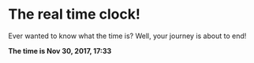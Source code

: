 # The real time clock!

Ever wanted to know what the time is? Well, your journey is about to end!

**The time is Nov 30, 2017, 17:33**